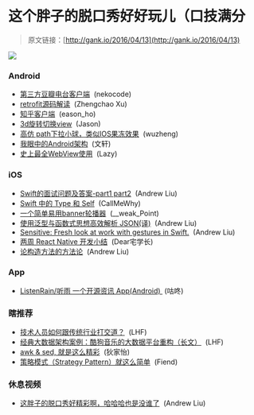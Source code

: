 # 这个胖子的脱口秀好好玩儿（口技满分

> 原文链接：[http://gank.io/2016/04/13](http://gank.io/2016/04/13)

![](http://ww4.sinaimg.cn/large/610dc034jw1f2uyg3nvq7j20gy0p6myx.jpg)

### Android

* [第三方豆瓣电台客户端](https://github.com/nekocode/murmur) &nbsp;(nekocode)
* [retrofit源码解读](http://xuzhengchao.com/java/retrofit-source-code.html) &nbsp;(Zhengchao Xu)
* [知乎客户端](https://github.com/cundong/ZhihuPaper) &nbsp;(eason_ho)
* [3d旋转切换view](https://github.com/dalong982242260/LoopRotarySwitch) &nbsp;(Jason)
* [高仿 path下拉小球，类似IOS果冻效果](https://github.com/ImmortalZ/jellyball) &nbsp;(wuzheng)
* [我眼中的Android架构](http://blog.chengdazhi.com/index.php/150) &nbsp;(文轩)
* [史上最全WebView使用](http://www.jianshu.com/p/3fcf8ba18d7f) &nbsp;(Lazy)

### iOS

* [Swift的面试问题及答案-part1 part2](http://www.jianshu.com/p/e98d7dc625ff) &nbsp;(Andrew Liu)
* [Swift 中的 Type 和 Self](http://www.russbishop.net/type-self) &nbsp;(CallMeWhy)
* [一个简单易用banner轮播器](https://github.com/ylovern/GGBannerView) &nbsp;(__weak_Point)
* [使用泛型与函数式思想高效解析 JSON(译)](http://swift.gg/2015/08/26/efficient-json-in-swift-with-functional-concepts-and-generics/) &nbsp;(Andrew Liu)
* [Sensitive: Fresh look at work with gestures in Swift.](https://github.com/igormatyushkin014/Sensitive?hmsr=toutiao.io&amp;utm_medium=toutiao.io&amp;utm_source=toutiao.io) &nbsp;(Andrew Liu)
* [两周 React Native 开发小结](https://lex.sh/2weeks-react-native/) &nbsp;(Dear宅学长)
* [论构造方法的方法论](https://github.com/DeveloperLx/The-strategy-of-building-a-method) &nbsp;(Andrew Liu)

### App

* [ListenRain/听雨 一个开源资讯 App(Android)&nbsp;](https://github.com/laobie/ListenRain) (咕咚)

### 瞎推荐

* [技术人员如何跟传统行业打交道？](http://news.oneapm.com/tech-mobile-3/) &nbsp;(LHF)
* [经典大数据架构案例：酷狗音乐的大数据平台重构（长文）](https://mp.weixin.qq.com/s?__biz=MjM5MDE0Mjc4MA==&amp;mid=402322833&amp;idx=1&amp;sn=ccec2914c8c6c6316eded16e37e87a87&amp;scene=1&amp;srcid=0112Os4xCZZafsygaJnX6o09&amp;key=41ecb04b05111003f775849160ecbae5b80ff0ae86dc401091736f7eddd7109489a48f96294117e955770f2f510e05cc&amp;ascene=0&amp;uin=MTY5MDI4NDA4Mg%3D%3D&amp;devicetype=iMac) &nbsp;(LHF)
* [awk &amp; sed, 就是这么精彩](https://linux.cn/article-6881-1.html?hmsr=toutiao.io&amp;utm_medium=toutiao.io&amp;utm_source=toutiao.io) &nbsp;(狄家怡)
* [策略模式（Strategy Pattern）就这么简单](http://blog.csdn.net/fiendvip/article/details/51113967) &nbsp;(Fiend)

### 休息视频

* [这胖子的脱口秀好精彩啊，哈哈哈也是没谁了](http://weibo.com/p/2304448b6ff90847c431e0fae92ed631a4a2c8) &nbsp;(Andrew Liu)

